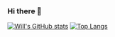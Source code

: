 ### Hi there 👋

[![Will's GitHub stats](https://github-readme-stats.vercel.app/api?username=willjw3&show_icons=true&theme=dark&hide_border=true&custom_title=My%20GitHub%20Stats)](https://github.com/willjw3/github-readme-stats)
[![Top Langs](https://github-readme-stats.vercel.app/api/top-langs/?username=willjw3&layout=compact&theme=dark&hide_border=true)](https://github.com/willjw3/github-readme-stats)

<!--
**willjw3/willjw3** is a ✨ _special_ ✨ repository because its `README.md` (this file) appears on your GitHub profile.

Here are some ideas to get you started:

- 🔭 I’m currently working on ...
- 🌱 I’m currently learning ...
- 👯 I’m looking to collaborate on ...
- 🤔 I’m looking for help with ...
- 💬 Ask me about ...
- 📫 How to reach me: ...
- 😄 Pronouns: ...
- ⚡ Fun fact: ...
-->
